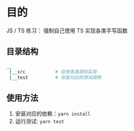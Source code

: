 # 目的

JS / TS 练习： 强制自己使用 TS 实现各类手写函数

## 目录结构

```bash
__
 |__src           # 存放各类源码实现
 |__test          # 存放对应的测试用例
```

## 使用方法

1. 安装对应的依赖：`yarn install`
2. 运行测试: `yarn test`
